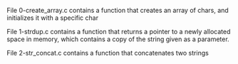 File 0-create_array.c contains a function that creates an array of chars, and initializes it with a specific char

File 1-strdup.c contains a function that returns a pointer to a newly allocated space in memory, which contains a copy of the string given as a parameter.

File 2-str_concat.c contains a function that concatenates two strings
